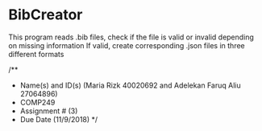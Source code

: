 # BibCreator
This program reads .bib files, check if the file is valid or invalid depending on missing information
If valid, create corresponding .json files in three different formats

/**
 * Name(s) and ID(s) (Maria Rizk 40020692 and Adelekan Faruq Aliu 27064896)
 * COMP249
 * Assignment # (3)
 * Due Date (11/9/2018)
 */
